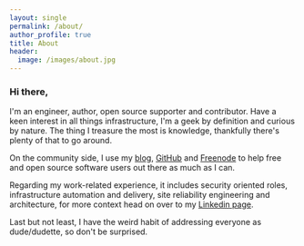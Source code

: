 ```yaml
---
layout: single
permalink: /about/
author_profile: true
title: About
header:
  image: /images/about.jpg
---
```


### Hi there,

I'm an engineer, author, open source supporter and contributor. Have a keen interest in all things infrastructure, I'm a geek by definition and curious by nature. The thing I treasure the most is knowledge, thankfully there's plenty of that to go around.

On the community side, I use my [blog](https://blog.kintoandar.com), [GitHub](https://github.com/kintoandar) and [Freenode](https://freenode.net) to help free and open source software users out there as much as I can.

Regarding my work-related experience, it includes security oriented roles, infrastructure automation and delivery, site reliability engineering and architecture, for more context head on over to my [Linkedin page](https://www.linkedin.com/in/joelbastos/).

Last but not least, I have the weird habit of addressing everyone as dude/dudette, so don't be surprised.

